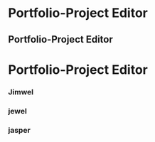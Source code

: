 # Portfolio-Project Editor
## Portfolio-Project Editor
# Portfolio-Project Editor
### Jimwel
### jewel
### jasper
